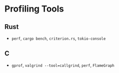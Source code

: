 # Profiling Tools

## Rust
- `perf`, `cargo bench`, `criterion.rs`, `tokio-console`

## C
- `gprof`, `valgrind --tool=callgrind`, `perf`, `FlameGraph`
